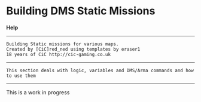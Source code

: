 # Building DMS Static Missions
<b>Help</b><br>


*******************************************************
	Building Static missions for various maps.
	Created by [CiC]red_ned using templates by eraser1 
	18 years of CiC http://cic-gaming.co.uk
*******************************************************
	This section deals with logic, variables and DMS/Arma commands and how to use them
*******************************************************
This is a work in progress